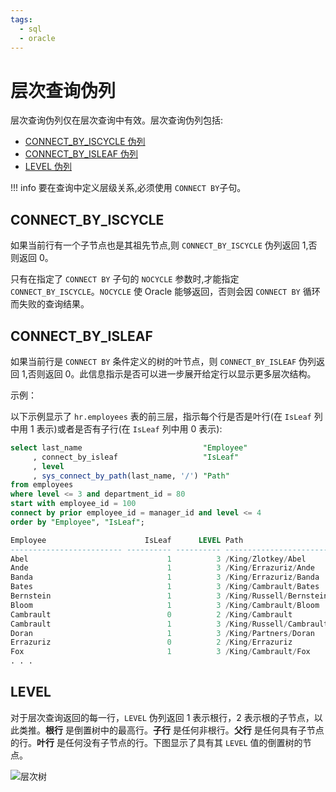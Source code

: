 ```yaml
---
tags:
  - sql
  - oracle
---
```


# 层次查询伪列

层次查询伪列仅在层次查询中有效。层次查询伪列包括:

- [CONNECT_BY_ISCYCLE 伪列](#connect_by_iscycle)
- [CONNECT_BY_ISLEAF 伪列](#connect_by_isleaf)
- [LEVEL 伪列](#level)

!!! info
    要在查询中定义层级关系,必须使用 `CONNECT BY`子句。


## CONNECT_BY_ISCYCLE

如果当前行有一个子节点也是其祖先节点,则 `CONNECT_BY_ISCYCLE` 伪列返回 1,否则返回 0。 

只有在指定了 `CONNECT BY` 子句的 `NOCYCLE` 参数时,才能指定 `CONNECT_BY_ISCYCLE`。`NOCYCLE` 使 Oracle 能够返回，否则会因 `CONNECT BY` 循环而失败的查询结果。


## CONNECT_BY_ISLEAF

如果当前行是 `CONNECT BY` 条件定义的树的叶节点，则 `CONNECT_BY_ISLEAF` 伪列返回 1,否则返回 0。此信息指示是否可以进一步展开给定行以显示更多层次结构。

示例：

以下示例显示了 `hr.employees` 表的前三层，指示每个行是否是叶行(在 `IsLeaf` 列中用 1 表示)或者是否有子行(在 `IsLeaf` 列中用 0 表示):

```sql
select last_name                           "Employee"
     , connect_by_isleaf                   "IsLeaf"
     , level
     , sys_connect_by_path(last_name, '/') "Path"
from employees
where level <= 3 and department_id = 80
start with employee_id = 100
connect by prior employee_id = manager_id and level <= 4
order by "Employee", "IsLeaf";

Employee                      IsLeaf      LEVEL Path  
------------------------- ---------- ---------- -------------------------
Abel                               1          3 /King/Zlotkey/Abel
Ande                               1          3 /King/Errazuriz/Ande  
Banda                              1          3 /King/Errazuriz/Banda
Bates                              1          3 /King/Cambrault/Bates
Bernstein                          1          3 /King/Russell/Bernstein
Bloom                              1          3 /King/Cambrault/Bloom
Cambrault                          0          2 /King/Cambrault  
Cambrault                          1          3 /King/Russell/Cambrault
Doran                              1          3 /King/Partners/Doran
Errazuriz                          0          2 /King/Errazuriz
Fox                                1          3 /King/Cambrault/Fox
. . .

```


## LEVEL

对于层次查询返回的每一行，`LEVEL` 伪列返回 1 表示根行，2 表示根的子节点，以此类推。**根行** 是倒置树中的最高行。**子行** 是任何非根行。**父行** 是任何具有子节点的行。**叶行** 是任何没有子节点的行。下图显示了具有其 `LEVEL` 值的倒置树的节点。

![层次树](https://docs.oracle.com/en/database/oracle/oracle-database/19/sqlrf/img/sqlrf001.gif)

